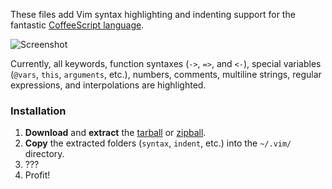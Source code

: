 These files add Vim syntax highlighting and indenting support for the fantastic
[CoffeeScript language](http://coffeescript.org).

![Screenshot](http://i.imgur.com/9T58b.png)

Currently, all keywords, function syntaxes (`->`, `=>`, and `<-`), special
variables (`@vars`, `this`, `arguments`, etc.), numbers, comments, multiline
strings, regular expressions, and interpolations are highlighted.

### Installation

1. **Download** and **extract** the [tarball] or [zipball].
2. **Copy** the extracted folders (`syntax`, `indent`, etc.) into the `~/.vim/`
   directory.
3. ???
4. Profit!

[tarball]: http://github.com/kchmck/vim-coffee-script/tarball/master
[zipball]: http://github.com/kchmck/vim-coffee-script/zipball/master
